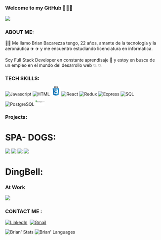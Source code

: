 ### Welcome to my GitHub  👋👨‍💻

<img src ="https://i.pinimg.com/originals/2b/d9/b3/2bd9b3f6cb8c6237d88a28ffb57654bc.gif"/>
 
 ### ABOUT ME:
 :technologist: Me llamo Brian Bacarezza tengo, 22 años, amante de la tecnología y la  aeronáutica :airplane: :airplane: y  me encuentro estudiando licenciatura en informatica.
 
Soy Full Stack Developer en constante aprendisaje :rocket: y estoy en busca de un empleo en el mundo del desarrollo web :boom: :boom:
 


### TECH SKILLS:
<p>
    <a><img height="30" alt="Javascript" src="https://camo.githubusercontent.com/1f7186a9be6da41cf90bd5d97a203962e6e47b67ac401c52e87e4afe42a25235/68747470733a2f2f75706c6f61642e77696b696d656469612e6f72672f77696b6970656469612f636f6d6d6f6e732f7468756d622f362f36612f4a6176615363726970742d6c6f676f2e706e672f34383070782d4a6176615363726970742d6c6f676f2e706e67" data-canonical-src="https://upload.wikimedia.org/wikipedia/commons/thumb/6/6a/JavaScript-logo.png/480px-JavaScript-logo.png" style="max-width:100%;"></a>
    <a><img height="30" alt="HTML" src="https://camo.githubusercontent.com/0821ae25cbd292f1c724d2fbf808a78136e61c72ec42a1a961d2be9288441930/68747470733a2f2f7777772e77332e6f72672f68746d6c2f6c6f676f2f646f776e6c6f6164732f48544d4c355f4c6f676f5f3531322e706e67" data-canonical-src="https://www.w3.org/html/logo/downloads/HTML5_Logo_512.png" style="max-width:100%;"></a>
    <a> <img height="30" alt="CSS3" src="https://raw.githubusercontent.com/github/explore/80688e429a7d4ef2fca1e82350fe8e3517d3494d/topics/css/css.png" style="max-width:100%/></a>
    <a><img height="30" alt="NodeJS" src="https://camo.githubusercontent.com/5960a94910072a8125463fe9061ca9712a6388b8b37ace636f89740bac455d61/68747470733a2f2f63646e342e69636f6e66696e6465722e636f6d2f646174612f69636f6e732f6c6f676f732d616e642d6272616e64732f3531322f3233335f4e6f64655f4a735f6c6f676f2d3531322e706e67" data-canonical-src="https://cdn4.iconfinder.com/data/icons/logos-and-brands/512/233_Node_Js_logo-512.png" style="max-width:100%;"></a>
    <a><img height="30" alt="React" src="https://camo.githubusercontent.com/42d79599b684d4449d0fab6ee8df849c39fa0148993c7680b85210494dda4599/68747470733a2f2f63646e342e69636f6e66696e6465722e636f6d2f646174612f69636f6e732f6c6f676f732d332f3630302f52656163742e6a735f6c6f676f2d3531322e706e67" data-canonical-src="https://cdn4.iconfinder.com/data/icons/logos-3/600/React.js_logo-512.png" style="max-width:100%;"></a>
    <a><img height="30" alt="Redux" src="https://camo.githubusercontent.com/d3d1874579d4c426185cc3f0b5819d05cad0e3cb0d62ce2b182daea2abab84b3/68747470733a2f2f696d672e69636f6e73382e636f6d2f636f6c6f722f34382f3030303030302f72656475782e706e67" data-canonical-src="https://img.icons8.com/color/48/000000/redux.png" style="max-width:100%;"></a>
    <a><img height="30" alt="Express" src="https://camo.githubusercontent.com/7ec3abcd6d3c307833892183db0fc207c73786e2852517daa0c5be09456663af/68747470733a2f2f656e637279707465642d74626e302e677374617469632e636f6d2f696d616765733f713d74626e3a414e6439476352504479522d586237304473614d64726b3238627431445a36785a3036317a42444b657726757371703d434155" data-canonical-src="https://encrypted-tbn0.gstatic.com/images?q=tbn:ANd9GcRPDyR-Xb70DsaMdrk28bt1DZ6xZ061zBDKew&amp;usqp=CAU" style="max-width:100%;"></a>
    <a><img height="30" alt="SQL" src="https://camo.githubusercontent.com/e1cd7d44e225fb4df5f1c3675101bccfa1a7dcaf97a4b5993262f95ecf0f1e96/68747470733a2f2f7777772e6c6f676f6c796e782e636f6d2f696d616765732f6c6f676f6c796e782f63302f63306638346439353039643636393061373063653463353936663734306336322e706e67" data-canonical-src="https://www.logolynx.com/images/logolynx/c0/c0f84d9509d6690a70ce4c596f740c62.png" style="max-width:100%;"></a>
    <a><img height="30" alt="PostgreSQL" src="https://camo.githubusercontent.com/2717985f26463c118a5e93fd5ab74cbafe4dd5c9e9a9ca4bf2af249baf4d92a7/68747470733a2f2f75706c6f61642e77696b696d656469612e6f72672f77696b6970656469612f636f6d6d6f6e732f7468756d622f322f32392f506f737467726573716c5f656c657068616e742e7376672f3132303070782d506f737467726573716c5f656c657068616e742e7376672e706e67" data-canonical-src="https://upload.wikimedia.org/wikipedia/commons/thumb/2/29/Postgresql_elephant.svg/1200px-Postgresql_elephant.svg.png" style="max-width:100%;"></a>
     <a><img height="30" alt="MongoDB"  src="https://raw.githubusercontent.com/github/explore/80688e429a7d4ef2fca1e82350fe8e3517d3494d/topics/mongodb/mongodb.png" style="max-width:100% /></a>
    <a><img height="30" alt="git" src="https://camo.githubusercontent.com/eb88d34dc21a1762c4097fb7b8a56202198c252561d7ac4fb245d8388091c3eb/68747470733a2f2f65372e706e676567672e636f6d2f706e67696d616765732f3731332f3535382f706e672d636c69706172742d636f6d70757465722d69636f6e732d70726f2d6769742d6769746875622d6c6f676f2d746578742d6c6f676f2d7468756d626e61696c2e706e67" data-canonical-src="https://e7.pngegg.com/pngimages/713/558/png-clipart-computer-icons-pro-git-github-logo-text-logo-thumbnail.png" style="max-width:100%;"></a>
</p>

### Projects:

#  SPA- DOGS:
<img src ="https://blogger.googleusercontent.com/img/a/AVvXsEiBk_-L0xkdl3mdrYRHpZ0U2ATMVQtsNrnxNHYLQ4kZmS-2gnWoaOW4YEHRy3u_uGDOKp8yusRslnj9gsbA5Q8Ee3d9GCQIOxnDG2N-mSszdLaKs69sdIlEOWvvbu9jHO8n4XEHSvU_mfUw4ZI5a90e3dqtp-B6M8FlszjxGZUl-kkMEqCJa1uMK53r2w=w532-h193"/>

<img src ="https://blogger.googleusercontent.com/img/a/AVvXsEhLvRytSokJ8k2znmWxcQuhOdeNs6PDD5GuNsjocXobFjV3-6jS8o6rL-jXgNuMudhL2Im3rEbOqsaZlub_we0VQpWrBA74eJQZR5qImn-KQGBxeZJz9S4_dni-TluXNdpYPec3auNouqlXXjn_seiYdFrqnCeUSubC1Fbbk5mzQU34DyUI9n14GpcfaQ=w507-h288"/>

<img src="https://blogger.googleusercontent.com/img/a/AVvXsEhe0-js2HC_yprsRquKNXjjfIqyrRc2AV1cPvw1bDywopBJ7STnSPoxFyCEP86IrtdhlvdtsCXcLvUewe0VFeUk_-Hnyrx_BfrsEvycJry9sojD5eD32Hk6T0aVX1OWUNJN71l5JXL2AnGR9txawmzM-iFNEUY_GfruTRKB_d82IWS3JYY9hkQeFkHd-w=w467-h225"/>

<img  src ="https://blogger.googleusercontent.com/img/a/AVvXsEhxsxUgA26Zy_JG-kkBkyzuWdmNILEYbLUXnapW6GWuhaaOh8amkOV09maAYjJZguJv1TVpUi_astWYgfvoc6BcAWWFYPInvBP-XL1uuQtenEYQdSID743bUPNhV6_rnEGrSfDPci2jZockxMkHZDMPGGanfvuYzKmEQUtQYY8oay7qLYRzVjHTdThmKA=w522-h276"/>

#  DingBell:
### At Work

<img src ="https://lh3.googleusercontent.com/-BIeT1_ac2cE/YdWOtvt-B9I/AAAAAAAAa6c/MTNJc0j5QPYpn2xDQ8CoKfLu6OGGhERKwCNcBGAsYHQ/image.png"/>







### CONTACT ME :

<a href="https://www.linkedin.com/in/brian-bacarezza/"><img src="https://img.shields.io/badge/linkedin-%230077B5.svg?&style=for-the-badge&logo=linkedin&logoColor=white" alt="LinkedIn" /></a>&nbsp;
<a href="brianbn0@gmail.com?subject=Hola%20Jiji"><img src="https://img.shields.io/badge/gmail-%23D14836.svg?&style=for-the-badge&logo=gmail&logoColor=white" alt="Gmail"/></a>&nbsp;


<!--
**brianbacca/brianbacca** is a ✨ _special_ ✨ repository because its `README.md` (this file) appears on your GitHub profile.

Here are some ideas to get you started:

-->
![Brian' Stats](https://github-readme-stats.vercel.app/api?username=brianbacca&show_icons=true&theme=buefy)
![Brian' Languages](https://github-readme-stats.vercel.app/api/top-langs/?username=brianbacca&hide=jupyter%20notebook&layout=compact)
